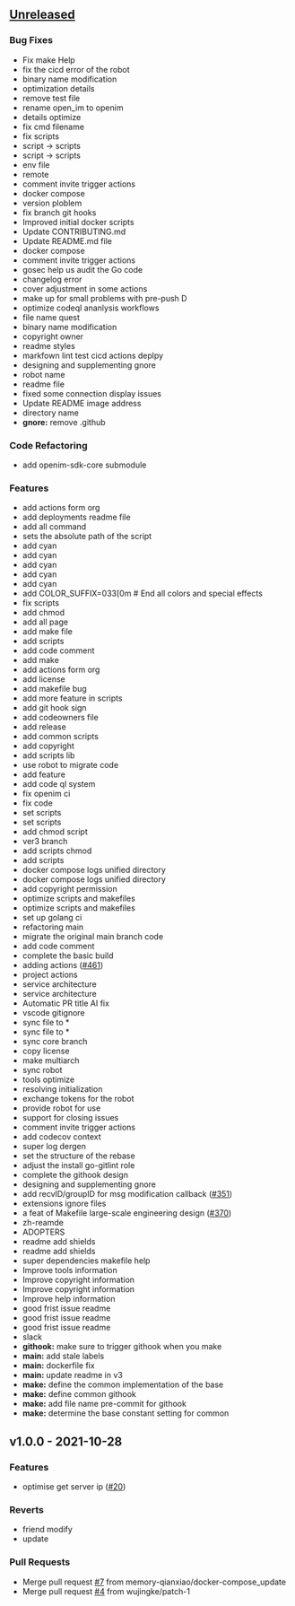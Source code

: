 <a name="unreleased"></a>
## [Unreleased]

### Bug Fixes
- Fix make Help
- fix the cicd error of the robot
- binary name modification
- optimization details
- remove test file
- rename open_im to openim
- details optimize
- fix cmd filename
- fix scripts
- script -> scripts
- script -> scripts
- env file
- remote
- comment invite trigger actions
- docker compose
- version ploblem
- fix branch git hooks
- Improved initial docker scripts
- Update CONTRIBUTING.md
- Update README.md file
- docker compose
- comment invite trigger actions
- gosec help us audit the Go code
- changelog error
- cover adjustment in some actions
- make up for small problems with pre-push D
- optimize codeql ananlysis workflows
- file name quest
- binary name modification
- copyright owner
- readme styles
- markfown lint test cicd actions deplpy
- designing and supplementing gnore
- robot name
- readme file
- fixed some connection display issues
- Update README image address
- directory name
- **gnore:** remove .github

### Code Refactoring
- add openim-sdk-core submodule

### Features
- add actions form org
- add deployments readme file
- add all command
- sets the absolute path of the script
- add cyan
- add cyan
- add cyan
- add cyan
- add cyan
- add COLOR_SUFFIX=033[0m  # End all colors and special effects
- fix scripts
- add chmod
- add all page
- add make file
- add scripts
- add code comment
- add make
- add actions form org
- add license
- add makefile bug
- add more feature in scripts
- add git hook sign
- add codeowners file
- add release
- add common scripts
- add copyright
- add scripts lib
- use robot to migrate code
- add feature
- add code ql system
- fix openim ci
- fix code
- set scripts
- set scripts
- add chmod script
- ver3 branch
- add scripts chmod
- add scripts
- docker compose logs unified directory
- docker compose logs unified directory
- add copyright permission
- optimize scripts and makefiles
- optimize scripts and makefiles
- set up golang ci
- refactoring main
- migrate the original main branch code
- add code comment
- complete the basic build
- adding actions ([#461](https://github.com/OpenIMSDK/Open-IM-Server/issues/461))
- project actions
- service architecture
- service architecture
- Automatic PR title AI fix
- vscode gitignore
- sync file to *
- sync file to *
- sync core branch
- copy license
- make multiarch
- sync robot
- tools optimize
- resolving initialization
- exchange tokens for the robot
- provide robot for use
- support for closing issues
- comment invite trigger actions
- add codecov context
- super log dergen
- set the structure of the rebase
- adjust the install go-gitlint role
- complete the githook design
- designing and supplementing gnore
- add recvID/groupID for msg modification callback ([#351](https://github.com/OpenIMSDK/Open-IM-Server/issues/351))
- extensions ignore files
- a feat of Makefile large-scale engineering design ([#370](https://github.com/OpenIMSDK/Open-IM-Server/issues/370))
- zh-reamde
- ADOPTERS
- readme add shields
- readme add shields
- super dependencies makefile help
- Improve tools information
- Improve copyright information
- Improve copyright information
- Improve help information
- good frist issue readme
- good frist issue readme
- good frist issue readme
- slack
- **githook:** make sure to trigger githook when you make
- **main:** add stale labels
- **main:** dockerfile fix
- **main:** update readme in v3
- **make:** define the common implementation of the base
- **make:** define common githook
- **make:** add file name pre-commit for githook
- **make:** determine the base constant setting for common


<a name="v1.0.0"></a>
## v1.0.0 - 2021-10-28
### Features
- optimise get server ip ([#20](https://github.com/OpenIMSDK/Open-IM-Server/issues/20))

### Reverts
- friend modify
- update

### Pull Requests
- Merge pull request [#7](https://github.com/OpenIMSDK/Open-IM-Server/issues/7) from memory-qianxiao/docker-compose_update
- Merge pull request [#4](https://github.com/OpenIMSDK/Open-IM-Server/issues/4) from wujingke/patch-1


[Unreleased]: https://github.com/OpenIMSDK/Open-IM-Server/compare/v1.0.0...HEAD
